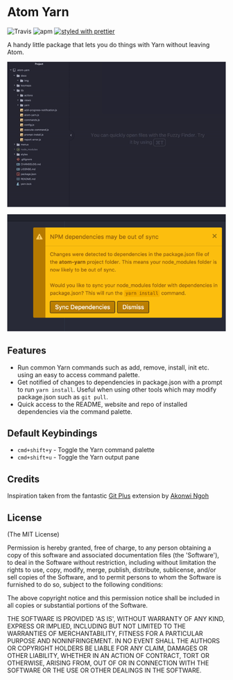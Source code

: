 # Atom Yarn

![Travis](https://img.shields.io/travis/cbovis/atom-yarn.svg?style=flat-square)
![apm](https://img.shields.io/apm/dm/atom-yarn.svg?style=flat-square)
[![styled with prettier](https://img.shields.io/badge/styled_with-prettier-ff69b4.svg?style=flat-square)](https://github.com/prettier/prettier)

A handy little package that lets you do things with Yarn without leaving Atom.

![Demo](https://raw.githubusercontent.com/cbovis/atom-yarn/master/docs/img/demo.gif)

![Notification](https://raw.githubusercontent.com/cbovis/atom-yarn/master/docs/img/listener.png)

## Features

* Run common Yarn commands such as add, remove, install, init etc. using an
  easy to access command palette.
* Get notified of changes to dependencies in package.json with a prompt to run
  `yarn install`. Useful when using other tools which may modify package.json
  such as `git pull`.
* Quick access to the README, website and repo of installed dependencies
  via the command palette.

## Default Keybindings

* `cmd+shift+y` - Toggle the Yarn command palette
* `cmd+shift+u` - Toggle the Yarn output pane

## Credits

Inspiration taken from the fantastic
[Git Plus](https://atom.io/packages/git-plus) extension by
[Akonwi Ngoh](https://github.com/akonwi)

## License

(The MIT License)

Permission is hereby granted, free of charge, to any person obtaining a copy of
this software and associated documentation files (the 'Software'), to deal in
the Software without restriction, including without limitation the rights to
use, copy, modify, merge, publish, distribute, sublicense, and/or sell copies of
the Software, and to permit persons to whom the Software is furnished to do so,
subject to the following conditions:

The above copyright notice and this permission notice shall be included in all
copies or substantial portions of the Software.

THE SOFTWARE IS PROVIDED 'AS IS', WITHOUT WARRANTY OF ANY KIND, EXPRESS OR
IMPLIED, INCLUDING BUT NOT LIMITED TO THE WARRANTIES OF MERCHANTABILITY, FITNESS
FOR A PARTICULAR PURPOSE AND NONINFRINGEMENT. IN NO EVENT SHALL THE AUTHORS OR
COPYRIGHT HOLDERS BE LIABLE FOR ANY CLAIM, DAMAGES OR OTHER LIABILITY, WHETHER
IN AN ACTION OF CONTRACT, TORT OR OTHERWISE, ARISING FROM, OUT OF OR IN
CONNECTION WITH THE SOFTWARE OR THE USE OR OTHER DEALINGS IN THE SOFTWARE.
